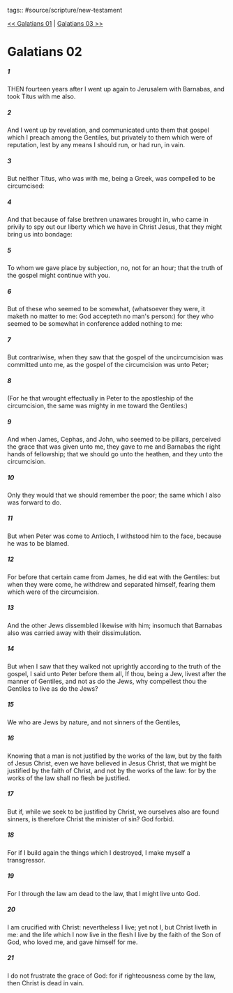 tags:: #source/scripture/new-testament

[<< Galatians 01](new-testament/09_Galatians/Galatians_01.md) | [Galatians 03 >>](new-testament/09_Galatians/Galatians_03.md)

# Galatians 02

##### 1

THEN fourteen years after I went up again to Jerusalem with Barnabas, and took Titus with me also.

##### 2

And I went up by revelation, and communicated unto them that gospel which I preach among the Gentiles, but privately to them which were of reputation, lest by any means I should run, or had run, in vain.

##### 3

But neither Titus, who was with me, being a Greek, was compelled to be circumcised:

##### 4

And that because of false brethren unawares brought in, who came in privily to spy out our liberty which we have in Christ Jesus, that they might bring us into bondage:

##### 5

To whom we gave place by subjection, no, not for an hour; that the truth of the gospel might continue with you.

##### 6

But of these who seemed to be somewhat, (whatsoever they were, it maketh no matter to me: God accepteth no man's person:) for they who seemed to be somewhat in conference added nothing to me:

##### 7

But contrariwise, when they saw that the gospel of the uncircumcision was committed unto me, as the gospel of the circumcision was unto Peter;

##### 8

(For he that wrought effectually in Peter to the apostleship of the circumcision, the same was mighty in me toward the Gentiles:)

##### 9

And when James, Cephas, and John, who seemed to be pillars, perceived the grace that was given unto me, they gave to me and Barnabas the right hands of fellowship; that we should go unto the heathen, and they unto the circumcision.

##### 10

Only they would that we should remember the poor; the same which I also was forward to do.

##### 11

But when Peter was come to Antioch, I withstood him to the face, because he was to be blamed.

##### 12

For before that certain came from James, he did eat with the Gentiles: but when they were come, he withdrew and separated himself, fearing them which were of the circumcision.

##### 13

And the other Jews dissembled likewise with him; insomuch that Barnabas also was carried away with their dissimulation.

##### 14

But when I saw that they walked not uprightly according to the truth of the gospel, I said unto Peter before them all, If thou, being a Jew, livest after the manner of Gentiles, and not as do the Jews, why compellest thou the Gentiles to live as do the Jews?

##### 15

We who are Jews by nature, and not sinners of the Gentiles,

##### 16

Knowing that a man is not justified by the works of the law, but by the faith of Jesus Christ, even we have believed in Jesus Christ, that we might be justified by the faith of Christ, and not by the works of the law: for by the works of the law shall no flesh be justified.

##### 17

But if, while we seek to be justified by Christ, we ourselves also are found sinners, is therefore Christ the minister of sin? God forbid.

##### 18

For if I build again the things which I destroyed, I make myself a transgressor.

##### 19

For I through the law am dead to the law, that I might live unto God.

##### 20

I am crucified with Christ: nevertheless I live; yet not I, but Christ liveth in me: and the life which I now live in the flesh I live by the faith of the Son of God, who loved me, and gave himself for me.

##### 21

I do not frustrate the grace of God: for if righteousness come by the law, then Christ is dead in vain.
